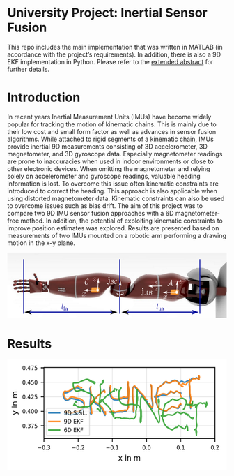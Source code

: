 # University Project: Inertial Sensor Fusion 
This repo includes the main implementation that was written in MATLAB (in accordance with the project’s requirements). In addition, there is also a 9D EKF implementation in Python. Please refer to the [extended abstract](Extended_Abstract.pdf) for further details.


# Introduction
In recent years Inertial Measurement Units (IMUs) have
become widely popular for tracking the motion of kinematic
chains. This is mainly due to their low cost and small form
factor as well as advances in sensor fusion algorithms.
While attached to rigid segments of a kinematic chain,
IMUs provide inertial 9D measurements consisting of 3D
accelerometer, 3D magnetometer, and 3D gyroscope data.
Especially magnetometer readings are prone to inaccuracies
when used in indoor environments or close to other electronic
devices. When omitting the magnetometer and relying solely
on accelerometer and gyroscope readings, valuable heading
information is lost. To overcome this issue often kinematic
constraints are introduced to correct the heading. This approach is also applicable when using distorted magnetometer
data. Kinematic constraints can also be used to overcome
issues such as bias drift.
The aim of this project was to compare two 9D IMU sensor
fusion approaches with a 6D magnetometer-free method. In
addition, the potential of exploiting kinematic constraints to
improve position estimates was explored. Results are presented
based on measurements of two IMUs mounted on a robotic
arm performing a drawing motion in the x-y plane.

<img src="plots/robot_arm.png" width="580" height="150"><br/>

# Results
<img src="plots/result.png" width="540" height="254"><br/>
